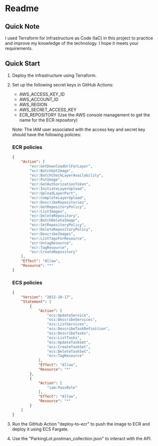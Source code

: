 # Readme

## Quick Note

I used Terraform for Infrastructure as Code (IaC) in this project to practice and improve my knowledge of the technology. I hope it meets your requirements.

## Quick Start

1. Deploy the infrastructure using Terraform.
2. Set up the following secret keys in GitHub Actions:
   - AWS_ACCESS_KEY_ID
   - AWS_ACCOUNT_ID
   - AWS_REGION
   - AWS_SECRET_ACCESS_KEY
   - ECR_REPOSITORY (Use the AWS console management to get the name for the ECR repository)
   
   Note: The IAM user associated with the access key and secret key should have the following policies:

   ### ECR policies

   ```json
   {
       "Action": [
           "ecr:GetDownloadUrlForLayer",
           "ecr:BatchGetImage",
           "ecr:BatchCheckLayerAvailability",
           "ecr:PutImage",
           "ecr:GetAuthorizationToken",
           "ecr:InitiateLayerUpload",
           "ecr:UploadLayerPart",
           "ecr:CompleteLayerUpload",
           "ecr:DescribeRepositories",
           "ecr:GetRepositoryPolicy",
           "ecr:ListImages",
           "ecr:DeleteRepository",
           "ecr:BatchDeleteImage",
           "ecr:SetRepositoryPolicy",
           "ecr:DeleteRepositoryPolicy",
           "ecr:DescribeImages",
           "ecr:ListTagsForResource",
           "ecr:UntagResource",
           "ecr:TagResource",
           "ecr:CreateRepository"
       ],
       "Effect": "Allow",
       "Resource": "*"
   }
   ```

   ### ECS policies

   ```json
   {
       "Version": "2012-10-17",
       "Statement": [
           {
               "Action": [
                   "ecs:UpdateService",
                   "ecs:DescribeServices",
                   "ecs:ListServices",
                   "ecs:DescribeTaskDefinition",
                   "ecs:DescribeTasks",
                   "ecs:ListTasks",
                   "ecs:UpdateTaskSet",
                   "ecs:CreateTaskSet",
                   "ecs:DeleteTaskSet",
                   "ecs:TagResource"
               ],
               "Effect": "Allow",
               "Resource": "*"
           },
           {
               "Action": [
                   "iam:PassRole"
               ],
               "Effect": "Allow",
               "Resource": "*"
           }
       ]
   }
   ```

3. Run the GitHub Action "deploy-to-ecr" to push the image to ECR and deploy it using ECS Fargate.
4. Use the "ParkingLot.postman_collection.json" to interact with the API.
